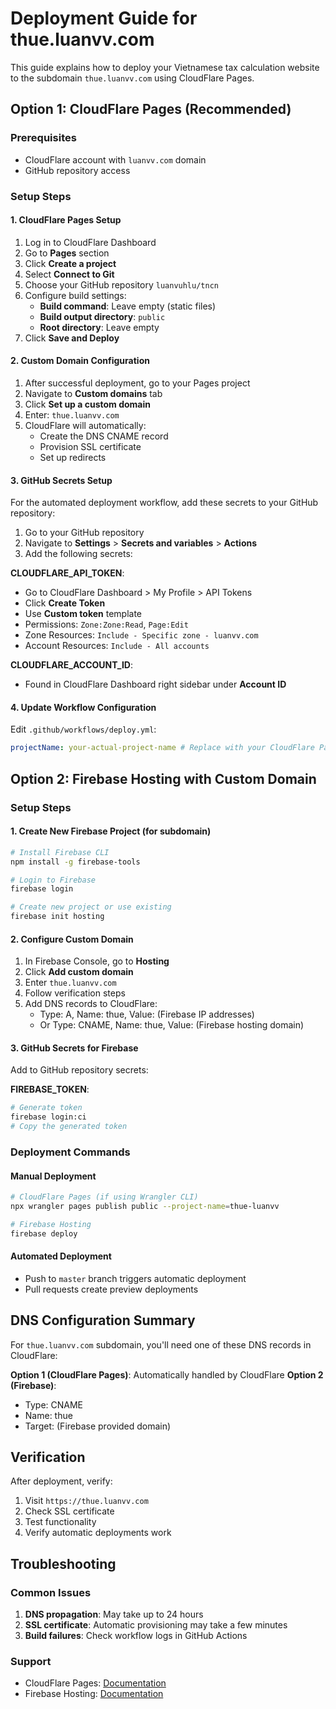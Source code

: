 # Deployment Guide for thue.luanvv.com

This guide explains how to deploy your Vietnamese tax calculation website to the subdomain `thue.luanvv.com` using CloudFlare Pages.

## Option 1: CloudFlare Pages (Recommended)

### Prerequisites
- CloudFlare account with `luanvv.com` domain
- GitHub repository access

### Setup Steps

#### 1. CloudFlare Pages Setup
1. Log in to CloudFlare Dashboard
2. Go to **Pages** section
3. Click **Create a project**
4. Select **Connect to Git**
5. Choose your GitHub repository `luanvuhlu/tncn`
6. Configure build settings:
   - **Build command**: Leave empty (static files)
   - **Build output directory**: `public`
   - **Root directory**: Leave empty
7. Click **Save and Deploy**

#### 2. Custom Domain Configuration
1. After successful deployment, go to your Pages project
2. Navigate to **Custom domains** tab
3. Click **Set up a custom domain**
4. Enter: `thue.luanvv.com`
5. CloudFlare will automatically:
   - Create the DNS CNAME record
   - Provision SSL certificate
   - Set up redirects

#### 3. GitHub Secrets Setup
For the automated deployment workflow, add these secrets to your GitHub repository:

1. Go to your GitHub repository
2. Navigate to **Settings** > **Secrets and variables** > **Actions**
3. Add the following secrets:

**CLOUDFLARE_API_TOKEN**:
- Go to CloudFlare Dashboard > My Profile > API Tokens
- Click **Create Token**
- Use **Custom token** template
- Permissions: `Zone:Zone:Read`, `Page:Edit`
- Zone Resources: `Include - Specific zone - luanvv.com`
- Account Resources: `Include - All accounts`

**CLOUDFLARE_ACCOUNT_ID**:
- Found in CloudFlare Dashboard right sidebar under **Account ID**

#### 4. Update Workflow Configuration
Edit `.github/workflows/deploy.yml`:
```yaml
projectName: your-actual-project-name # Replace with your CloudFlare Pages project name
```

## Option 2: Firebase Hosting with Custom Domain

### Setup Steps

#### 1. Create New Firebase Project (for subdomain)
```bash
# Install Firebase CLI
npm install -g firebase-tools

# Login to Firebase
firebase login

# Create new project or use existing
firebase init hosting
```

#### 2. Configure Custom Domain
1. In Firebase Console, go to **Hosting**
2. Click **Add custom domain**
3. Enter `thue.luanvv.com`
4. Follow verification steps
5. Add DNS records to CloudFlare:
   - Type: A, Name: thue, Value: (Firebase IP addresses)
   - Or Type: CNAME, Name: thue, Value: (Firebase hosting domain)

#### 3. GitHub Secrets for Firebase
Add to GitHub repository secrets:

**FIREBASE_TOKEN**:
```bash
# Generate token
firebase login:ci
# Copy the generated token
```

### Deployment Commands

#### Manual Deployment
```bash
# CloudFlare Pages (if using Wrangler CLI)
npx wrangler pages publish public --project-name=thue-luanvv

# Firebase Hosting
firebase deploy
```

#### Automated Deployment
- Push to `master` branch triggers automatic deployment
- Pull requests create preview deployments

## DNS Configuration Summary

For `thue.luanvv.com` subdomain, you'll need one of these DNS records in CloudFlare:

**Option 1 (CloudFlare Pages)**: Automatically handled by CloudFlare
**Option 2 (Firebase)**: 
- Type: CNAME
- Name: thue
- Target: (Firebase provided domain)

## Verification

After deployment, verify:
1. Visit `https://thue.luanvv.com`
2. Check SSL certificate
3. Test functionality
4. Verify automatic deployments work

## Troubleshooting

### Common Issues
1. **DNS propagation**: May take up to 24 hours
2. **SSL certificate**: Automatic provisioning may take a few minutes
3. **Build failures**: Check workflow logs in GitHub Actions

### Support
- CloudFlare Pages: [Documentation](https://developers.cloudflare.com/pages/)
- Firebase Hosting: [Documentation](https://firebase.google.com/docs/hosting)
